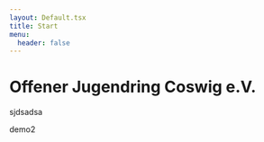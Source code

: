 ```yaml
---
layout: Default.tsx
title: Start
menu:
  header: false
---
```

# Offener Jugendring Coswig e.V.
sjdsadsa


demo2
